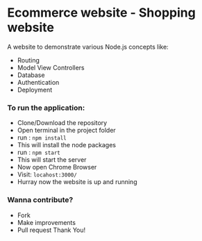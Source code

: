 # Ecommerce website - Shopping website

A website to demonstrate various Node.js concepts like:
* Routing
* Model View Controllers
* Database 
* Authentication
* Deployment

### To run the application:

* Clone/Download the repository
* Open terminal in the project folder
* run : `npm install`
* This will install the node packages
* run : `npm start`
* This will start the server
* Now open Chrome Browser
* Visit: `locahost:3000/`
* Hurray now the website is up and running

### Wanna contribute?
* Fork
* Make improvements
* Pull request
Thank You!

